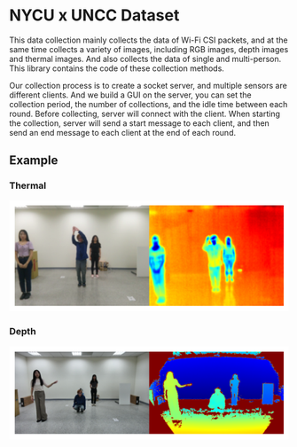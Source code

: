 # NYCU x UNCC Dataset

This data collection mainly collects the data of Wi-Fi CSI packets, and at the same time collects a variety of images, including RGB images, depth images and thermal images. And also collects the data of single and multi-person. This library contains the code of these collection methods.

Our collection process is to create a socket server, and multiple sensors are different clients. And we build a GUI on the server, you can set the collection period, the number of collections, and the idle time between each round. Before collecting, server will connect with the client. When starting the collection, server will send a start message to each client, and then send an end message to each client at the end of each round.

## Example
### Thermal
![thermal](images/thermal.png)

### Depth
![depth](images/depth.png)

